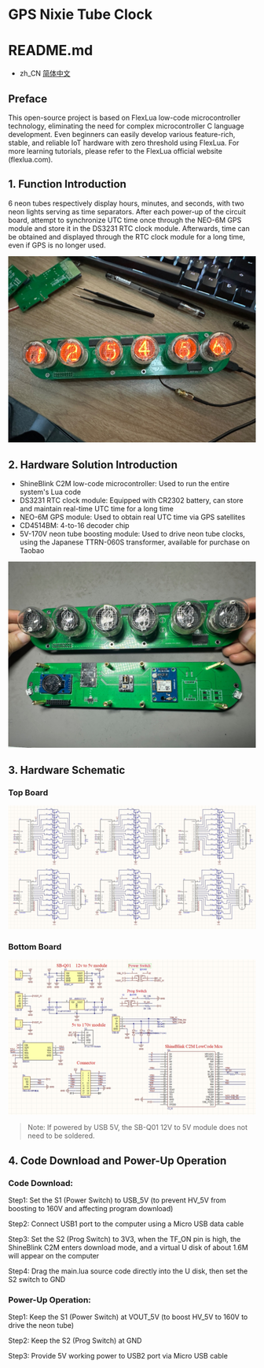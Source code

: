 # GPS Nixie Tube Clock



# README.md

- zh_CN [简体中文](README.md)



## Preface

This open-source project is based on FlexLua low-code microcontroller technology, eliminating the need for complex microcontroller C language development. Even beginners can easily develop various feature-rich, stable, and reliable IoT hardware with zero threshold using FlexLua. For more learning tutorials, please refer to the FlexLua official website (flexlua.com).

## 1. Function Introduction

6 neon tubes respectively display hours, minutes, and seconds, with two neon lights serving as time separators. After each power-up of the circuit board, attempt to synchronize UTC time once through the NEO-6M GPS module and store it in the DS3231 RTC clock module. Afterwards, time can be obtained and displayed through the RTC clock module for a long time, even if GPS is no longer used.



![pic1](img/pic1.jpg)



## 2. Hardware Solution Introduction

- ShineBlink C2M low-code microcontroller: Used to run the entire system's Lua code
- DS3231 RTC clock module: Equipped with CR2302 battery, can store and maintain real-time UTC time for a long time
- NEO-6M GPS module: Used to obtain real UTC time via GPS satellites
- CD4514BM: 4-to-16 decoder chip
- 5V-170V neon tube boosting module: Used to drive neon tube clocks, using the Japanese TTRN-060S transformer, available for purchase on Taobao

![pic2](img/pic2.jpg)





## 3. Hardware Schematic



### Top Board

![Sch2](img/Sch2.png)



### Bottom Board

![Sch1](img/Sch1.png)



> Note: If powered by USB 5V, the SB-Q01 12V to 5V module does not need to be soldered.



## 4. Code Download and Power-Up Operation

### Code Download:

Step1: Set the S1 (Power Switch) to USB_5V (to prevent HV_5V from boosting to 160V and affecting program download)

Step2: Connect USB1 port to the computer using a Micro USB data cable

Step3: Set the S2 (Prog Switch) to 3V3, when the TF_ON pin is high, the ShineBlink C2M enters download mode, and a virtual U disk of about 1.6M will appear on the computer

Step4: Drag the main.lua source code directly into the U disk, then set the S2 switch to GND

### Power-Up Operation:

Step1: Keep the S1 (Power Switch) at VOUT_5V (to boost HV_5V to 160V to drive the neon tube)

Step2: Keep the S2 (Prog Switch) at GND

Step3: Provide 5V working power to USB2 port via Micro USB cable